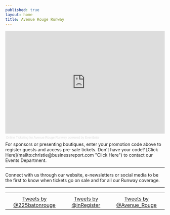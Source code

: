 ```yaml
---
published: true
layout: home
title: Avenue Rouge Runway
---
```


<!-- Eventbrite Ticket Sales -->
<div style="width:100%; text-align:left;" ><iframe src="http://www.eventbrite.com/tickets-external?eid=7082920205&ref=etckt&v=2" frameborder="0" height="325" width="100%" vspace="0" hspace="0" marginheight="5" marginwidth="5" scrolling="auto" allowtransparency="true"></iframe><div style="font-family:Helvetica, Arial; font-size:10px; padding:5px 0 5px; margin:2px; width:100%; text-align:left;" ><a style="color:#ddd; text-decoration:none;" target="_blank" href="http://www.eventbrite.com/r/etckt">Online Ticketing</a><span style="color:#ddd;"> for </span><a style="color:#ddd; text-decoration:none;" target="_blank" href="http://avenuerougerunway.eventbrite.com?ref=etckt">Avenue Rouge Runway</a> <span style="color:#ddd;">powered by</span> <a style="color:#ddd; text-decoration:none;" target="_blank" href="http://www.eventbrite.com?ref=etckt">Eventbrite</a></div></div>
For sponsors or presenting boutiques, enter your promotion code above to register guests and access pre-sale tickets. Don't have your code? [Click Here](mailto:christie@businessreport.com "Click Here") to contact our Events Department.
<hr>
<!--how do I make a new page and refernece it? ### Missed our 2012 show? [Click here](http://www.avenuerougerunway.com/2012) for photos, videos, red carpet interviews and to download the program. -->
        
Connect with us through our website, e-newsletters or social media to be the first to know when tickets go on sale and for all our Runway coverage.
<hr>
<table align="center">
<tr>
<td align="center" valign="top">         
<!--225 Facebook Like Box -->       
<div class="fb-like-box" data-href="https://www.facebook.com/225magazine" data-width="225" data-height="100" data-show-faces="false" data-stream="false" data-show-border="true" data-header="true"></div>
</td>
<td align="center" valign="top">
<!--INR Facebook Like Box -->        
 <div class="fb-like-box" data-href="https://www.facebook.com/inregistermagazine" data-width="225" data-height="100" data-show-faces="false" data-stream="false" data-show-border="true" data-header="true"></div>
</td>
<td align="center" valign="top">
<!--AR Facebook Like Box --> 
<div class="fb-like-box" data-href="https://www.facebook.com/avenuerouge" data-width="225" data-show-faces="false" data-stream="false" data-show-border="true" data-header="true"></div> 
</td>
</tr>
<tr>
<td align="center" valign="top">
<!--225 twitter Box --> 
<a class="twitter-timeline" width="225" height="75" href="https://twitter.com/225batonrouge" data-widget-id="352860050601156608">Tweets by @225batonrouge</a>
<script>!function(d,s,id){var js,fjs=d.getElementsByTagName(s)[0],p=/^http:/.test(d.location)?'http':'https';if(!d.getElementById(id)){js=d.createElement(s);js.id=id;js.src=p+"://platform.twitter.com/widgets.js";fjs.parentNode.insertBefore(js,fjs);}}(document,"script","twitter-wjs");</script>
</td>        
<td align="center" valign="top">
<!--INR twitter Box -->
<a class="twitter-timeline" width="225" height="75" href="https://twitter.com/inRegister" data-widget-id="352860346148589568">Tweets by @inRegister</a>
<script>!function(d,s,id){var js,fjs=d.getElementsByTagName(s)[0],p=/^http:/.test(d.location)?'http':'https';if(!d.getElementById(id)){js=d.createElement(s);js.id=id;js.src=p+"://platform.twitter.com/widgets.js";fjs.parentNode.insertBefore(js,fjs);}}(document,"script","twitter-wjs");</script>
</td>        
<td align="center" valign="top">       
<!--AR twitter Box -->         
<a class="twitter-timeline" width="225" height="75" href="https://twitter.com/Avenue_Rouge" data-widget-id="352835755716001793">Tweets by @Avenue_Rouge</a>
<script>!function(d,s,id){var js,fjs=d.getElementsByTagName(s)[0],p=/^http:/.test(d.location)?'http':'https';if(!d.getElementById(id)){js=d.createElement(s);js.id=id;js.src=p+"://platform.twitter.com/widgets.js";fjs.parentNode.insertBefore(js,fjs);}}(document,"script","twitter-wjs");</script>

</td>
</tr>
</table>
